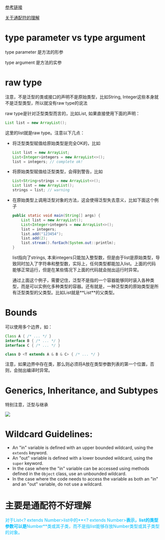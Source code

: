 [参考链接](https://docs.oracle.com/javase/tutorial/java/generics/index.html)

[关于通配符的理解](https://segmentfault.com/a/1190000008423240)





# type parameter vs type argument

type parameter 是方法的形参

type argument 是方法的实参



# raw type

注意，不是泛型的类或接口的声明不是原始类型，比如String, Integer这些本身就不是泛型类型，所以就没有raw type的说法

raw type是针对泛型类型而言的，比如List<T>, 如果直接使用下面的声明：

```java
List list = new ArrayList();
```

这里的list就是raw type。注意以下几点：

* 将泛型类型赋值给原始类型是完全OK的，比如

  ```java
  List list = new ArrayList;
  List<Integer>integers = new ArrayList<>();
  list = integers; // complete ok!
  ```

* 将原始类型赋值给泛型类型，会得到警告，比如

  ```java
  List<String>strings = new ArrayList<>();
  List list = new ArrayList();
  strings = list; // warning
  ```

* 在原始类型上调用泛型对象的方法，这会使得泛型失去意义，比如下面这个例子

  ```java
  public static void main(String[] args) {
      List list = new ArrayList();
      List<Integer>integers = new ArrayList<>();
      list = integers;
      list.add("123454");
      list.add(2);
      list.stream().forEach(System.out::println);
  }
  ```

  list指向了strings, 本来integers只能加入整型数，但是由于list是原始类型，导致同时加入了字符串和整型数，实际上，任何类型都能加入list。上面的代码能够正常运行，但是在某些情况下上面的代码就会抛出运行时异常。

  通过上面这个例子，需要记住，泛型不是指的一个容器能够同时装入各种类型，而是可以实例化多种类型的容器。还有就是，一种泛型类的原始类型是所有泛型类型的父类型。比如List就是**List<Integer>**的父类型。

# Bounds

可以使用多个边界，如：

```java
Class A { /* ... */ }
interface B { /* ... */ }
interface C { /* ... */ }

class D <T extends A & B & C> { /* ... */ }
```

注意，如果边界中存在类，那么则必须将A放在类型参数列表的第一个位置，否则，会抛出编译时异常。





# Generics, Inheritance, and Subtypes

特别注意，泛型与继承

![](https://docs.oracle.com/javase/tutorial/figures/java/generics-wildcardSubtyping.gif)

# Wildcard Guidelines:

- An "in" variable is defined with an upper bounded wildcard, using the `extends` keyword.
- An "out" variable is defined with a lower bounded wildcard, using the `super` keyword.
- In the case where the "in" variable can be accessed using methods defined in the `Object` class, use an unbounded wildcard.
- In the case where the code needs to access the variable as both an "in" and an "out" variable, do not use a wildcard.



# 主要是通配符不好理解

<font color="deepskyblue">对于List<? extends Number>list中的**<? extends Number>**表示，list的类型参数可以是**Number**类或其子类，而不是指list能够存放Number类型或其子类型的对象。</font>

 

